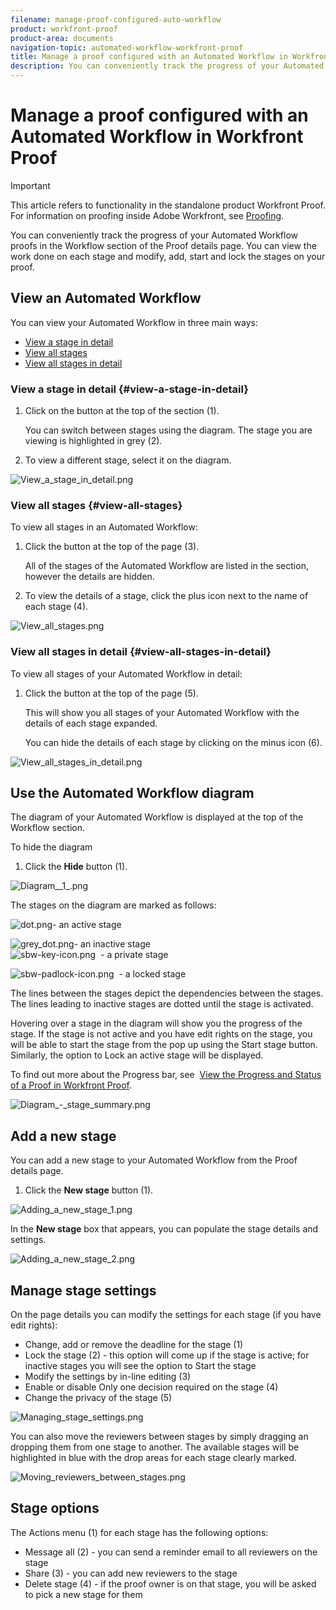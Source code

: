 ```yaml
---
filename: manage-proof-configured-auto-workflow
product: workfront-proof
product-area: documents
navigation-topic: automated-workflow-workfront-proof
title: Manage a proof configured with an Automated Workflow in Workfront Proof
description: You can conveniently track the progress of your Automated Workflow proofs in the Workflow section of the Proof details page. You can view the work done on each stage and modify, add, start and lock the stages on your proof.
---
```


# Manage a proof configured with an Automated Workflow in Workfront Proof

>[!IMPORTANT]
>
>This article refers to functionality in the standalone product Workfront Proof. For information on proofing inside Adobe Workfront, see [Proofing](../../../review-and-approve-work/proofing/proofing.md).

You can conveniently track the progress of your Automated Workflow proofs in the Workflow section of the Proof details page. You can view the work done on each stage and modify, add, start and lock the stages on your proof.

## View an Automated Workflow

You can view your Automated Workflow in three main ways:

* [View a stage in detail](#view-a-stage-in-detail) 
* [View all stages](#view-all-stages) 
* [View all stages in detail](#view-all-stages-in-detail)

### View a stage in detail {#view-a-stage-in-detail}

1. Click on the button at the top of the section (1).

   You can switch between stages using the diagram. The stage you are viewing is highlighted in grey (2).

1. To view a different stage, select it on the diagram.

![View_a_stage_in_detail.png](assets/view-a-stage-in-detail-350x249.png)

### View all stages {#view-all-stages}

To view all stages in an Automated Workflow:

1. Click the button at the top of the page (3).

   All of the stages of the Automated Workflow are listed in the section, however the details are hidden.

1. To view the details of a stage, click the plus icon next to the name of each stage (4).

![View_all_stages.png](assets/view-all-stages-350x212.png)

### View all stages in detail {#view-all-stages-in-detail}

To view all stages of your Automated Workflow in detail:

1. Click the button at the top of the page (5).

   This will show you all stages of your Automated Workflow with the details of each stage expanded.

   You can hide the details of each stage by clicking on the minus icon (6).

![View_all_stages_in_detail.png](assets/view-all-stages-in-detail-350x370.png)

## Use the Automated Workflow diagram

The diagram of your Automated Workflow is displayed at the top of the Workflow section.

To hide the diagram

1. Click the **Hide** button (1).

![Diagram__1_.png](assets/diagram--1--350x217.png)

The stages on the diagram are marked as follows:

![dot.png](assets/dot.png)- an active stage

![grey_dot.png](assets/grey-dot.png)- an inactive stage  
![sbw-key-icon.png](assets/sbw-key-icon.png)&nbsp; - a private stage

![sbw-padlock-icon.png](assets/sbw-padlock-icon.png)&nbsp; - a locked stage

The lines between the stages depict the dependencies between the stages. The lines leading to inactive stages are dotted until the stage is activated.

Hovering over a stage in the diagram will show you the progress of the stage. If the stage is not active and you have edit rights on the stage, you will be able to start the stage from the pop up using the Start stage button. Similarly, the option to Lock an active stage will be displayed.

To find out more about the Progress bar, see&nbsp; [View the Progress and Status of a Proof in Workfront Proof](../../../workfront-proof/wp-work-proofsfiles/manage-your-work/view-progress-and-status-of-proof.md).

![Diagram_-_stage_summary.png](assets/diagram---stage-summary-350x214.png)

## Add a new stage

You can add a new stage to your Automated Workflow from the Proof details page.

1. Click the **New stage** button (1).

![Adding_a_new_stage_1.png](assets/adding-a-new-stage-1-350x218.png)

In the **New stage** box that appears, you can populate the stage details and settings.

![Adding_a_new_stage_2.png](assets/adding-a-new-stage-2-350x332.png)

## Manage stage settings

On the page details you can modify the settings for each stage (if you have edit rights):

* Change, add or remove the deadline for the stage (1)
* Lock the stage (2) - this option will come up if the stage is active; for inactive stages you will see the option to Start the stage
* Modify the settings by in-line editing (3)
* Enable or disable Only one decision required on the stage (4)
* Change the privacy of the stage (5)

![Managing_stage_settings.png](assets/managing-stage-settings-350x93.png)

You can also move the reviewers between stages by simply dragging an dropping them from one stage to another. The available stages will be highlighted in blue with the drop areas for each stage clearly marked.

![Moving_reviewers_between_stages.png](assets/moving-reviewers-between-stages-350x254.png)

## Stage options

The Actions menu (1) for each stage has the following options:

* Message all (2) - you can send a reminder email to all reviewers on the stage
* Share (3) - you can add new reviewers to the stage
* Delete stage (4) - if the proof owner is on that stage, you will be asked to pick a new stage for them  
